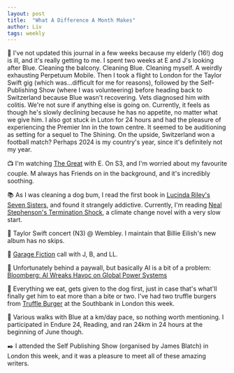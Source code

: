 ```yaml
---
layout: post
title:  "What A Difference A Month Makes"
author: Liv
tags: weekly
---
```

💭 I've not updated this journal in a few weeks because my elderly (16!) dog is ill, and it's really getting to me.
I spent two weeks at E and J's looking after Blue. Cleaning the balcony. Cleaning Blue. Cleaning myself. A weirdly exhausting Perpetuum Mobile.
Then I took a flight to London for the Taylor Swift gig (which was...difficult for me for reasons), followed by the Self-Publishing Show (where I was volunteering) before heading back to Switzerland because Blue wasn't recovering.
Vets diagnosed him with colitis. We're not sure if anything else is going on.
Currently, it feels as though he's slowly declining because he has no appetite, no matter what we give him.
I also got stuck in Luton for 24 hours and had the pleasure of experiencing the Premier Inn in the town centre. It seemed to be auditioning as setting for a sequel to The Shining.
On the upside, Switzerland won a football match? Perhaps 2024 is my country's year, since it's definitely not my year.  

📺 I'm watching [The Great](https://www.imdb.com/title/tt2235759/) with E. On S3, and I'm worried about my favourite couple. M always has Friends on in the background, and it's incredibly soothing.  

📚 As I was cleaning a dog bum, I read the first book in [Lucinda Riley's Seven Sisters](https://lucindariley.co.uk/seven-sisters-series/), and found it strangely addictive.
Currently, I'm reading [Neal Stephenson's Termination Shock](https://www.goodreads.com/book/show/57094295-termination-shock), a climate change novel with a very slow start.  

🎵 Taylor Swift concert (N3) @ Wembley. I maintain that Billie Eilish's new album has no skips.  

💜 [Garage Fiction](https://www.garagefiction.com) call with J, B, and LL.  

🔗 Unfortunately behind a paywall, but basically AI is a bit of a problem: [Bloomberg: AI Wreaks Havoc on Global Power Systems](https://www.bloomberg.com/graphics/2024-ai-data-centers-power-grids)  

🍴 Everything we eat, gets given to the dog first, just in case that's what'll finally get him to eat more than a bite or two. I've had two truffle burgers from [Truffle Burger](https://www.truffle-london.co.uk/) at the Southbank in London this week.  

🏃 Various walks with Blue at a km/day pace, so nothing worth mentioning. I participated in Endure 24, Reading, and ran 24km in 24 hours at the beginning of June though.  

✒️ I attended the Self Publishing Show (organised by James Blatch) in London this week, and it was a pleasure to meet all of these amazing writers.  